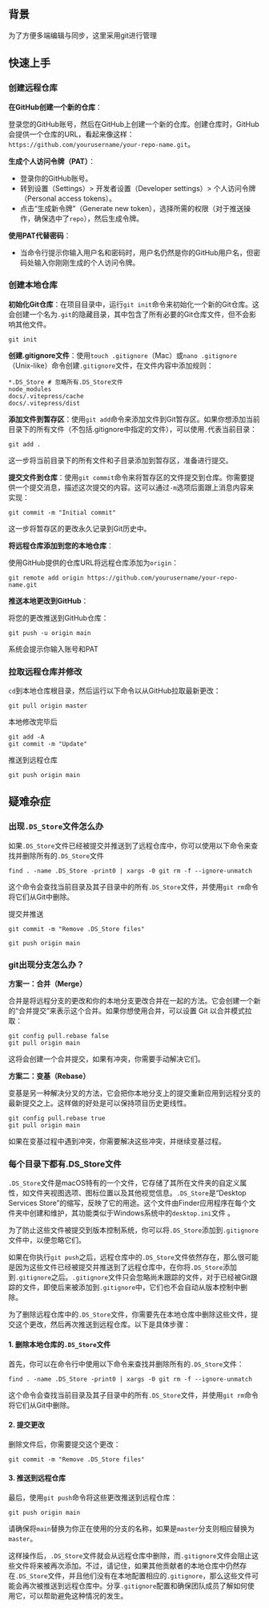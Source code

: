 ## 背景

为了方便多端编辑与同步，这里采用git进行管理



## 快速上手

### 创建远程仓库

**在GitHub创建一个新的仓库**：

登录您的GitHub账号，然后在GitHub上创建一个新的仓库。创建仓库时，GitHub会提供一个仓库的URL，看起来像这样：`https://github.com/yourusername/your-repo-name.git`。

**生成个人访问令牌（PAT）**：

- 登录你的GitHub账号。
- 转到设置（Settings）> 开发者设置（Developer settings）> 个人访问令牌（Personal access tokens）。
- 点击“生成新令牌”（Generate new token），选择所需的权限（对于推送操作，确保选中了`repo`），然后生成令牌。

**使用PAT代替密码**：

- 当命令行提示你输入用户名和密码时，用户名仍然是你的GitHub用户名，但密码处输入你刚刚生成的个人访问令牌。

### 创建本地仓库

**初始化Git仓库**：在项目目录中，运行`git init`命令来初始化一个新的Git仓库。这会创建一个名为`.git`的隐藏目录，其中包含了所有必要的Git仓库文件，但不会影响其他文件。

```
git init
```

**创建.gitignore文件**：使用`touch .gitignore`（Mac）或`nano .gitignore`（Unix-like）命令创建`.gitignore`文件，在文件内容中添加规则：

```
*.DS_Store # 忽略所有.DS_Store文件
node_modules
docs/.vitepress/cache
docs/.vitepress/dist
```

**添加文件到暂存区**：使用`git add`命令来添加文件到Git暂存区。如果你想添加当前目录下的所有文件（不包括.gitignore中指定的文件），可以使用`.`代表当前目录：

```
git add .
```

这一步将当前目录下的所有文件和子目录添加到暂存区，准备进行提交。

**提交文件到仓库**：使用`git commit`命令来将暂存区的文件提交到仓库。你需要提供一个提交消息，描述这次提交的内容。这可以通过`-m`选项后面跟上消息内容来实现：

```
git commit -m "Initial commit"
```

这一步将暂存区的更改永久记录到Git历史中。

**将远程仓库添加到您的本地仓库**：

使用GitHub提供的仓库URL将远程仓库添加为`origin`：

```
git remote add origin https://github.com/yourusername/your-repo-name.git
```

**推送本地更改到GitHub**：

将您的更改推送到GitHub仓库：

```
git push -u origin main
```

系统会提示你输入账号和PAT

### 拉取远程仓库并修改

`cd`到本地仓库根目录，然后运行以下命令以从GitHub拉取最新更改：

```
git pull origin master
```

本地修改完毕后

```
git add -A
git commit -m "Update"
```

推送到远程仓库

```
git push origin main
```

## 疑难杂症

### 出现`.DS_Store`文件怎么办

如果`.DS_Store`文件已经被提交并推送到了远程仓库中，你可以使用以下命令来查找并删除所有的`.DS_Store`文件

```
find . -name .DS_Store -print0 | xargs -0 git rm -f --ignore-unmatch
```

这个命令会查找当前目录及其子目录中的所有`.DS_Store`文件，并使用`git rm`命令将它们从Git中删除。

提交并推送

```
git commit -m "Remove .DS_Store files"
```

```
git push origin main
```

### git出现分支怎么办？

**方案一：合并（Merge）**

合并是将远程分支的更改和你的本地分支更改合并在一起的方法。它会创建一个新的“合并提交”来表示这个合并。如果你想使用合并，可以设置 Git 以合并模式拉取：

```
git config pull.rebase false
git pull origin main
```

这将会创建一个合并提交，如果有冲突，你需要手动解决它们。

**方案二：变基（Rebase）**

变基是另一种解决分叉的方法，它会把你本地分支上的提交重新应用到远程分支的最新提交之上。这样做的好处是可以保持项目历史更线性。

```
git config pull.rebase true
git pull origin main
```

如果在变基过程中遇到冲突，你需要解决这些冲突，并继续变基过程。

### 每个目录下都有.DS_Store文件

`.DS_Store`文件是macOS特有的一个文件，它存储了其所在文件夹的自定义属性，如文件夹视图选项、图标位置以及其他视觉信息。`.DS_Store`是“Desktop Services Store”的缩写，反映了它的用途。这个文件由Finder应用程序在每个文件夹中创建和维护，其功能类似于Windows系统中的`desktop.ini`文件 。

为了防止这些文件被提交到版本控制系统，你可以将`.DS_Store`添加到`.gitignore`文件中，以便忽略它们。

如果在你执行`git push`之后，远程仓库中的`.DS_Store`文件依然存在，那么很可能是因为这些文件已经被提交并推送到了远程仓库中，在你将`.DS_Store`添加到`.gitignore`之后。`.gitignore`文件只会忽略尚未跟踪的文件，对于已经被Git跟踪的文件，即使后来被添加到`.gitignore`中，它们也不会自动从版本控制中删除。

为了删除远程仓库中的`.DS_Store`文件，你需要先在本地仓库中删除这些文件，提交这个更改，然后再次推送到远程仓库。以下是具体步骤：

#### 1. 删除本地仓库的`.DS_Store`文件

首先，你可以在命令行中使用以下命令来查找并删除所有的`.DS_Store`文件：

```
find . -name .DS_Store -print0 | xargs -0 git rm -f --ignore-unmatch
```

这个命令会查找当前目录及其子目录中的所有`.DS_Store`文件，并使用`git rm`命令将它们从Git中删除。

#### 2. 提交更改

删除文件后，你需要提交这个更改：

```
git commit -m "Remove .DS_Store files"
```

#### 3. 推送到远程仓库

最后，使用`git push`命令将这些更改推送到远程仓库：

```
git push origin main
```

请确保将`main`替换为你正在使用的分支的名称，如果是`master`分支则相应替换为`master`。

这样操作后，`.DS_Store`文件就会从远程仓库中删除，而`.gitignore`文件会阻止这些文件将来被再次添加。不过，请记住，如果其他贡献者的本地仓库中仍然存在`.DS_Store`文件，并且他们没有在本地配置相应的`.gitignore`，那么这些文件可能会再次被推送到远程仓库中。分享`.gitignore`配置和确保团队成员了解如何使用它，可以帮助避免这种情况的发生。